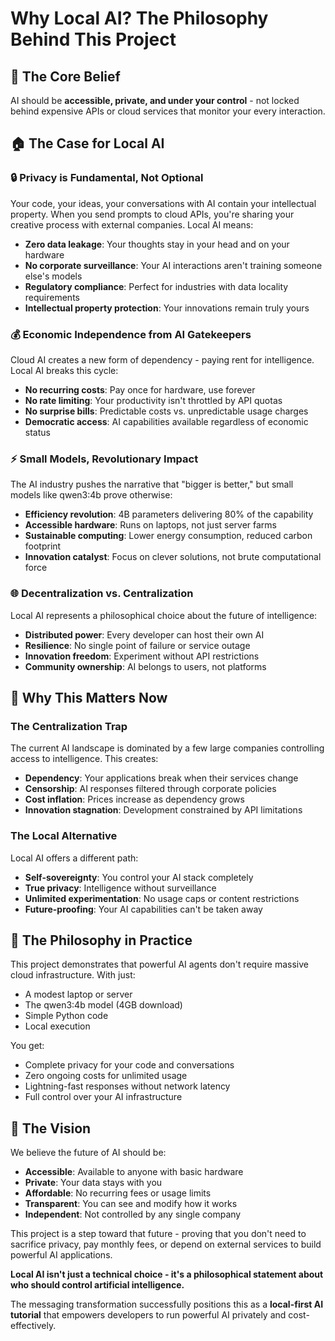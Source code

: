 # Why Local AI? The Philosophy Behind This Project

## 🎯 **The Core Belief**
AI should be **accessible, private, and under your control** - not locked behind expensive APIs or cloud services that monitor your every interaction.

## 🏠 **The Case for Local AI**

### **🔒 Privacy is Fundamental, Not Optional**
Your code, your ideas, your conversations with AI contain your intellectual property. When you send prompts to cloud APIs, you're sharing your creative process with external companies. Local AI means:
- **Zero data leakage**: Your thoughts stay in your head and on your hardware
- **No corporate surveillance**: Your AI interactions aren't training someone else's models
- **Regulatory compliance**: Perfect for industries with data locality requirements
- **Intellectual property protection**: Your innovations remain truly yours

### **💰 Economic Independence from AI Gatekeepers**
Cloud AI creates a new form of dependency - paying rent for intelligence. Local AI breaks this cycle:
- **No recurring costs**: Pay once for hardware, use forever
- **No rate limiting**: Your productivity isn't throttled by API quotas  
- **No surprise bills**: Predictable costs vs. unpredictable usage charges
- **Democratic access**: AI capabilities available regardless of economic status

### **⚡ Small Models, Revolutionary Impact**
The AI industry pushes the narrative that "bigger is better," but small models like qwen3:4b prove otherwise:
- **Efficiency revolution**: 4B parameters delivering 80% of the capability
- **Accessible hardware**: Runs on laptops, not just server farms
- **Sustainable computing**: Lower energy consumption, reduced carbon footprint
- **Innovation catalyst**: Focus on clever solutions, not brute computational force

### **🌐 Decentralization vs. Centralization**
Local AI represents a philosophical choice about the future of intelligence:
- **Distributed power**: Every developer can host their own AI
- **Resilience**: No single point of failure or service outage
- **Innovation freedom**: Experiment without API restrictions
- **Community ownership**: AI belongs to users, not platforms

## 🚀 **Why This Matters Now**

### **The Centralization Trap**
The current AI landscape is dominated by a few large companies controlling access to intelligence. This creates:
- **Dependency**: Your applications break when their services change
- **Censorship**: AI responses filtered through corporate policies
- **Cost inflation**: Prices increase as dependency grows
- **Innovation stagnation**: Development constrained by API limitations

### **The Local Alternative**
Local AI offers a different path:
- **Self-sovereignty**: You control your AI stack completely
- **True privacy**: Intelligence without surveillance
- **Unlimited experimentation**: No usage caps or content restrictions
- **Future-proofing**: Your AI capabilities can't be taken away

## 🎯 **The Philosophy in Practice**

This project demonstrates that powerful AI agents don't require massive cloud infrastructure. With just:
- A modest laptop or server
- The qwen3:4b model (4GB download)
- Simple Python code
- Local execution

You get:
- Complete privacy for your code and conversations
- Zero ongoing costs for unlimited usage
- Lightning-fast responses without network latency
- Full control over your AI infrastructure

## 🌟 **The Vision**

We believe the future of AI should be:
- **Accessible**: Available to anyone with basic hardware
- **Private**: Your data stays with you
- **Affordable**: No recurring fees or usage limits
- **Transparent**: You can see and modify how it works
- **Independent**: Not controlled by any single company

This project is a step toward that future - proving that you don't need to sacrifice privacy, pay monthly fees, or depend on external services to build powerful AI applications.

**Local AI isn't just a technical choice - it's a philosophical statement about who should control artificial intelligence.**

The messaging transformation successfully positions this as a **local-first AI tutorial** that empowers developers to run powerful AI privately and cost-effectively.
